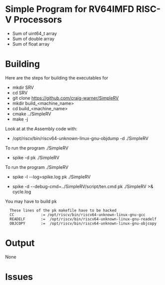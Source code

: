 # Simple Program for RV64IMFD RISC-V Processors
  * Sum of uint64_t array
  * Sum of double array
  * Sum of float array

Building
========

Here are  the steps for building the executables for

 * mkdir SRV 
 * cd SRV 
 * git clone https://github.com/craig-warner/SimpleRV
 * mkdir build_<machine_name>
 * cd build_<machine_name> 
 * cmake ../SimpleRV
 * make -j

Look at at the Assembly code with:
  * /opt/riscv/bin/riscv64-unknown-linux-gnu-objdump -d ./SimpleRV

To run the program ./SimpleRV
  * spike -d pk ./SimpleRV 
  
To run the program ./SimpleRV
  * spike -l --log=spike.log pk ./SimpleRV 

  * spike -d --debug-cmd=../SimpleRV/script/ten.cmd pk ./SimpleRV >& cycle.log 

You may have to build pk
  ```
    These lines of the pk makefile have to be hacked
    CC            := /opt/riscv/bin/riscv64-unknown-linux-gnu-gcc
    READELF       :=  /opt/riscv/bin/riscv64-unknown-linux-gnu-readelf
    OBJCOPY       :=  /opt/riscv/bin/riscv64-unknown-linux-gnu-objcopy
  ```

Output
======
  None

Issues
======


